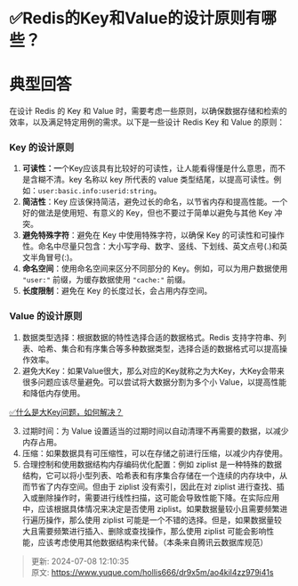 # ✅Redis的Key和Value的设计原则有哪些？

# 典型回答


在设计 Redis 的 Key 和 Value 时，需要考虑一些原则，以确保数据存储和检索的效率，以及满足特定用例的需求。以下是一些设计 Redis Key 和 Value 的原则：



### Key 的设计原则


1. **可读性：一**个Key应该具有比较好的可读性，让人能看得懂是什么意思，而不是含糊不清。key 名称以 key 所代表的 value 类型结尾，以提高可读性。例如：`user:basic.info:userid:string`。
2. **简洁性**：Key 应该保持简洁，避免过长的命名，以节省内存和提高性能。一个好的做法是使用短、有意义的 Key，但也不要过于简单以避免与其他 Key 冲突。
3. **避免特殊字符**：避免在 Key 中使用特殊字符，以确保 Key 的可读性和可操作性。命名中尽量只包含：大小写字母、数字、竖线、下划线、英文点号(.)和英文半角冒号(:)。
4. **命名空间**：使用命名空间来区分不同部分的 Key。例如，可以为用户数据使用 `"user:"` 前缀，为缓存数据使用 `"cache:"` 前缀。
5. **长度限制**：避免在 Key 的长度过长，会占用内存空间。



### Value 的设计原则


1. 数据类型选择：根据数据的特性选择合适的数据格式。Redis 支持字符串、列表、哈希、集合和有序集合等多种数据类型，选择合适的数据格式可以提高操作效率。
2. 避免大Key：如果Value很大，那么对应的Key就称之为大Key，大Key会带来很多问题应该尽量避免。可以尝试将大数据分割为多个小 Value，以提高性能和降低内存使用。

[✅什么是大Key问题，如何解决？](https://www.yuque.com/hollis666/dr9x5m/qiqc1r6r3catcev9)



3. 过期时间：为 Value 设置适当的过期时间以自动清理不再需要的数据，以减少内存占用。
4. 压缩：如果数据具有可压缩性，可以在存储之前进行压缩，以减少内存使用。
5. 合理控制和使用数据结构内存编码优化配置：例如 ziplist 是一种特殊的数据结构，它可以将小型列表、哈希表和有序集合存储在一个连续的内存块中，从而节省了内存空间。但由于 ziplist 没有索引，因此在对 ziplist 进行查找、插入或删除操作时，需要进行线性扫描，这可能会导致性能下降。在实际应用中，应该根据具体情况来决定是否使用 ziplist。如果数据量较小且需要频繁进行遍历操作，那么使用 ziplist 可能是一个不错的选择。但是，如果数据量较大且需要频繁进行插入、删除或查找操作，那么使用 ziplist 可能会影响性能，应该考虑使用其他数据结构来代替。（本条来自腾讯云数据库规范）







> 更新: 2024-07-08 12:10:35  
> 原文: <https://www.yuque.com/hollis666/dr9x5m/ao4kil4zz979i41s>